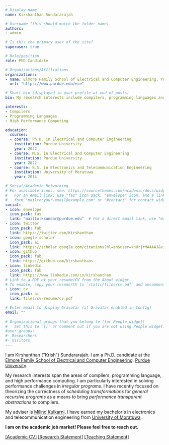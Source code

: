 ```yaml
---
# Display name
name: Kirshanthan Sundararajah 

# Username (this should match the folder name)
authors:
- admin

# Is this the primary user of the site?
superuser: true

# Role/position
role: PhD Candidate 

# Organizations/Affiliations
organizations:
- name: Elmore Family School of Electrical and Computer Engineering, Purdue University 
  url: "https://www.purdue.edu/ece"

# Short bio (displayed in user profile at end of posts)
bio: My research interests include compilers, programming languages and high performance computing.

interests:
- Compilers 
- Programming Languages 
- High Performance Computing

education:
  courses:
  - course: Ph.D. in Electrical and Computer Engineering 
    institution: Purdue University
    year: 2022
  - course: M.S. in Electrical and Computer Engineering
    institution: Purdue University
    year: 2022
  - course: B.S. in Electronics and Telecommunication Engineering
    institution: University of Moratuwa
    year: 2014

# Social/Academic Networking
# For available icons, see: https://sourcethemes.com/academic/docs/widgets/#icons
#   For an email link, use "fas" icon pack, "envelope" icon, and a link in the
#   form "mailto:your-email@example.com" or "#contact" for contact widget.
social:
- icon: envelope
  icon_pack: fas
  link: "mailto:ksundar@purdue.edu"  # For a direct email link, use "mailto:test@example.org".
- icon: twitter
  icon_pack: fab
  link: https://twitter.com/Kirshanthan
- icon: google-scholar
  icon_pack: ai
  link: https://scholar.google.com/citations?hl=en&user=knUrjrMAAAAJ&view_op=list_works&sortby=pubdate
- icon: github
  icon_pack: fab
  link: https://github.com/kirshanthans
- icon: linkedin
  icon_pack: fab
  link: https://www.linkedin.com/in/kirshanthan
# Link to a PDF of your resume/CV from the About widget.
# To enable, copy your resume/CV to `static/files/cv.pdf` and uncomment the lines below.  
- icon: cv
  icon_pack: ai
  link: files/cv-resume/cv.pdf

# Enter email to display Gravatar (if Gravatar enabled in Config)
email: ""
  
# Organizational groups that you belong to (for People widget)
#   Set this to `[]` or comment out if you are not using People widget.  
#user_groups:
#- Researchers
#- Visitors
---
```


I am Kirshanthan ("Krish") Sundararajah.
I am a Ph.D. candidate at the [Elmore Family School of Electrical and Computer Engineering](https://engineering.purdue.edu), [Purdue University](https://purdue.edu).

My research interests span the areas of compilers, programming language, and high performance computing.
I am particularly interested in solving performance challenges in _irregular programs_.
I have recently focused on theorizing the correctness of _scheduling transformations_ for _general recursive programs_ as a means to bring _performance transparent abstractions_ to compilers. 

My adviser is [Milind Kulkarni](https://engineering.purdue.edu/~milind).
I have earned my bachelor's in electronics and telecommunication engineering from [University of Moratuwa](https://ent.uom.lk/).

**I am on the academic job market! Please feel free to reach out.**

[[Academic CV]](files/cv-resume/cv.pdf)
[[Research Statement]](files/statements/research.pdf) 
[[Teaching Statement]](files/statements/teaching.pdf)